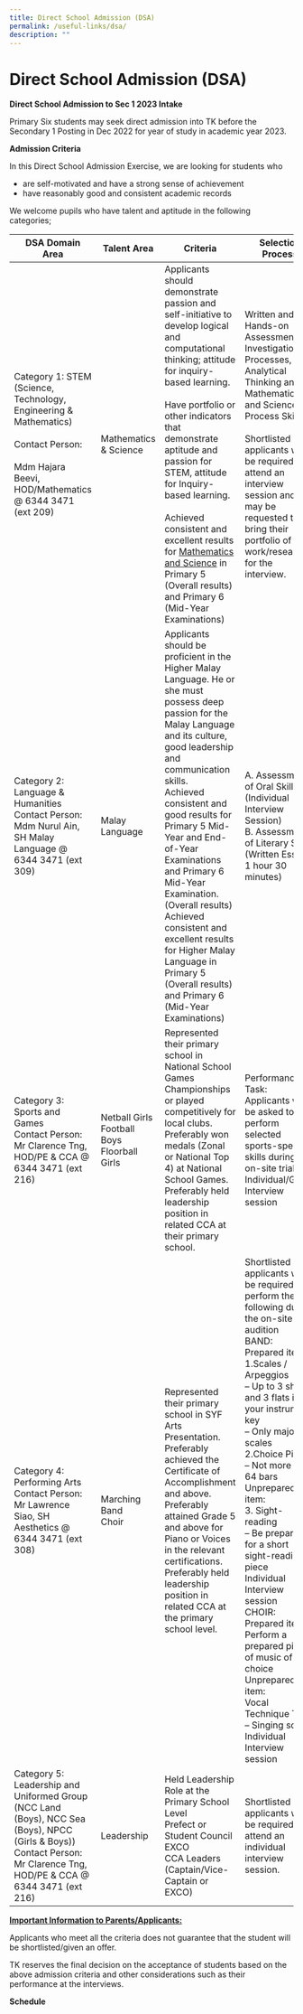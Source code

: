 ```yaml
---
title: Direct School Admission (DSA)
permalink: /useful-links/dsa/
description: ""
---
```

# Direct School Admission (DSA)
**Direct School Admission to Sec 1 2023 Intake**

Primary Six students may seek direct admission into TK before the Secondary 1 Posting in Dec 2022 for year of study in academic year 2023.

**Admission Criteria**

In this Direct School Admission Exercise, we are looking for students who

*   are self-motivated and have a strong sense of achievement
*   have reasonably good and consistent academic records

We welcome pupils who have talent and aptitude in the following categories;

|   DSA Domain Area        |       Talent Area      |   Criteria         |         Selection Process      |
|-------------------------------------|-------------------------------------------------|-----------------------------------------------------------|---------------|
| Category 1: STEM (Science, Technology, Engineering & Mathematics)<br><br>Contact Person:<br><br>Mdm Hajara Beevi, HOD/Mathematics @ 6344 3471 (ext 209)                             |               Mathematics & Science               | Applicants should demonstrate passion and self-initiative to develop logical and computational thinking; attitude for inquiry-based learning.<br><br>Have portfolio or other indicators that demonstrate aptitude and passion for STEM, attitude for Inquiry-based learning.<br><br>Achieved consistent and excellent results for <u>Mathematics and Science</u> in Primary 5 (Overall results) and Primary 6 (Mid-Year Examinations)                                                            | Written and Hands-on Assessment on Investigation Processes, Analytical Thinking and Mathematics and Science Process Skills.<br><br>Shortlisted applicants will be required to attend an interview session and may be requested to bring their portfolio of work/research for the interview.                                                                                                                                                                                                                                                                                                  |
| Category 2:  Language & Humanities<br>Contact Person:<br>Mdm Nurul Ain, SH Malay Language @ 6344 3471 (ext 309)<br>                                                         |                   Malay Language                  | Applicants should be proficient in the Higher Malay Language. He or she must possess deep passion for the Malay Language and its culture, good leadership and communication skills.<br>Achieved consistent and good results for Primary 5 Mid-Year and End-of-Year Examinations and Primary 6 Mid-Year Examination. (Overall results)<br>Achieved consistent and excellent results for Higher Malay Language in Primary 5 (Overall results) and Primary 6 (Mid-Year Examinations) | A. Assessment of Oral Skills (Individual Interview Session)<br>B. Assessment of Literary Skills (Written Essay – 1 hour 30 minutes)                                                                                                                                                                                                                                                                                                                                                                                                                                                      |
| Category 3: Sports and Games<br>Contact Person:<br>Mr Clarence Tng, HOD/PE & CCA @ 6344 3471 (ext 216)                                                                      | Netball Girls<br>Football Boys<br>Floorball Girls | Represented their primary school in National School Games Championships or played competitively for local clubs.<br>Preferably won medals (Zonal or National Top 4) at National School Games.<br>Preferably held leadership position in related CCA at their primary school.                                                                                                                                                                                                      | Performance Task:<br>Applicants will be asked to perform selected sports-specific skills during the on-site trials.<br>Individual/Group Interview session                                                                                                                                                                                                                                                                                                                                                                                                                                |
| Category 4: Performing Arts<br>Contact Person:<br>Mr Lawrence Siao, SH Aesthetics @       6344 3471 (ext 308)                                                               | Marching Band<br>Choir                            | Represented their primary school in SYF Arts Presentation.<br>Preferably achieved the Certificate of Accomplishment and above.<br>Preferably attained Grade 5 and above for Piano or Voices in the relevant certifications.<br>Preferably held leadership position in related CCA at the primary school level.                                                                                                                                                                    | Shortlisted applicants will be required to perform the following during the on-site audition<br>BAND:<br>Prepared item:<br>1.Scales / Arpeggios<br>– Up to 3 sharps and 3 flats in your instrument key<br>– Only major scales<br>2.Choice Piece – Not more than 64 bars<br>Unprepared item:<br>3. Sight-reading<br>– Be prepared for a short sight-reading piece<br>Individual Interview session<br>CHOIR:<br>Prepared item:<br>Perform a prepared piece of music of your choice<br>Unprepared item:<br>Vocal Technique Test        <br>– Singing scales<br>Individual Interview session |
| Category 5: Leadership and Uniformed Group (NCC Land (Boys), NCC Sea (Boys), NPCC (Girls & Boys))<br>Contact Person:<br>Mr Clarence Tng, HOD/PE & CCA @ 6344 3471 (ext 216) | Leadership                                        | Held Leadership Role at the Primary School Level<br>Prefect or Student Council EXCO<br>CCA Leaders (Captain/Vice-Captain or EXCO)                         | Shortlisted applicants will be required to attend an individual interview session.                 |

<b><u>Important Information to Parents/Applicants:</u></b>

Applicants who meet all the criteria does not guarantee that the student will be shortlisted/given an offer.

TK reserves the final decision on the acceptance of students based on the above admission criteria and other considerations such as their performance at the interviews.

**Schedule**